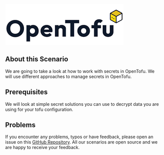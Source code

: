 ![OpenTofu Logo](../../assets/logos/opentofu.png)

## About this Scenario

We are going to take a look at how to work with secrets in OpenTofu. We will use different approaches to manage secrets in OpenTofu.

## Prerequisites

We will look at simple secret solutions you can use to decrypt data you are using for your tofu configuration.

## Problems

If you encounter any problems, typos or have feedback, please open an issue on this [GitHub Repository](https://github.com/peak-scale/koda-scenarios). All our scenarios are open source and we are happy to receive your feedback.